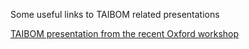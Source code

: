Some useful links to TAIBOM related presentations


<a href="/TAIBOM%20event%20Oxford%2024.pdf"> 

TAIBOM presentation from the recent Oxford workshop

</a>
